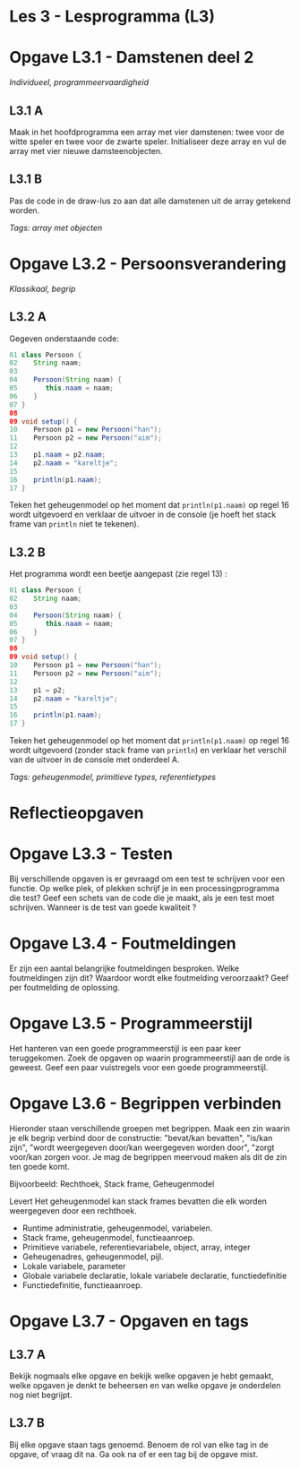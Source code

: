 Les 3 - Lesprogramma (L3)
===

# Opgave L3.1 - Damstenen deel 2

*Individueel, programmeervaardigheid*

## L3.1 A

Maak in het hoofdprogramma een array met vier damstenen: twee voor de witte speler en twee voor de zwarte speler. Initialiseer deze array en vul de array met vier nieuwe damsteenobjecten.

## L3.1 B

Pas de code in de draw-lus zo aan dat alle damstenen uit de array getekend worden.

*Tags: array met objecten*


# Opgave L3.2 - Persoonsverandering

*Klassikaal, begrip*

## L3.2 A

Gegeven onderstaande code:

```java
01 class Persoon {
02    String naam;
03
04    Persoon(String naam) {
05       this.naam = naam;
06    }
07 }
08
09 void setup() {
10    Persoon p1 = new Persoon("han");
11    Persoon p2 = new Persoon("aim");
12
13    p1.naam = p2.naam;
14    p2.naam = "kareltje";
15
16    println(p1.naam);
17 }
```

Teken het geheugenmodel op het moment dat `println(p1.naam)` op regel 16 wordt uitgevoerd en verklaar de uitvoer in de console (je hoeft het stack frame van `println` niet te tekenen).

## L3.2 B

Het programma wordt een beetje aangepast (zie regel 13) :

```java
01 class Persoon {
02    String naam;
03    
04    Persoon(String naam) {
05       this.naam = naam;
06    }
07 }
08
09 void setup() {
10    Persoon p1 = new Persoon("han");
11    Persoon p2 = new Persoon("aim");
12 
13    p1 = p2;
14    p2.naam = "kareltje";
15    
16    println(p1.naam);
17 }
```

Teken het geheugenmodel op het moment dat `println(p1.naam)` op regel 16 wordt uitgevoerd (zonder stack frame van `println`) en verklaar het verschil van de uitvoer in de console met onderdeel A.

*Tags: geheugenmodel, primitieve types, referentietypes*


# Reflectieopgaven

# Opgave L3.3 - Testen

Bij verschillende opgaven is er gevraagd om een test te schrijven voor een functie. Op welke plek, of plekken schrijf je in een processingprogramma die test?
Geef een schets van de code die je maakt, als je een test moet schrijven. Wanneer is de test van goede kwaliteit ?


# Opgave L3.4 - Foutmeldingen

Er zijn een aantal belangrijke foutmeldingen besproken. Welke foutmeldingen zijn dit? Waardoor wordt elke foutmelding veroorzaakt? Geef per foutmelding de oplossing.


# Opgave L3.5 - Programmeerstijl

Het hanteren van een goede programmeerstijl is een paar keer teruggekomen. Zoek de opgaven op waarin programmeerstijl aan de orde is geweest. Geef een paar vuistregels voor een goede programmeerstijl.


# Opgave L3.6 - Begrippen verbinden

Hieronder staan verschillende groepen met begrippen. Maak een zin waarin je elk begrip verbind door de constructie: "bevat/kan bevatten", "is/kan zijn", "wordt weergegeven door/kan weergegeven worden door", "zorgt voor/kan zorgen voor. Je mag de begrippen meervoud maken als dit de zin ten goede komt.

Bijvoorbeeld:
Rechthoek, Stack frame, Geheugenmodel

Levert
Het geheugenmodel kan stack frames bevatten die elk worden weergegeven door een rechthoek.
-   Runtime administratie, geheugenmodel, variabelen.
-   Stack frame, geheugenmodel, functieaanroep.
-   Primitieve variabele, referentievariabele, object, array, integer
-   Geheugenadres, geheugenmodel, pijl.
-   Lokale variabele, parameter
-   Globale variabele declaratie, lokale variabele declaratie, functiedefinitie
-   Functiedefinitie, functieaanroep.


# Opgave L3.7 - Opgaven en tags

## L3.7 A

Bekijk nogmaals elke opgave en bekijk welke opgaven je hebt gemaakt, welke opgaven je denkt te beheersen en van welke opgave je onderdelen nog niet begrijpt.

## L3.7 B

Bij elke opgave staan tags genoemd. Benoem de rol van elke tag in de opgave, of vraag dit na. Ga ook na of er een tag bij de opgave mist.
